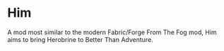# Him
A mod most similar to the modern Fabric/Forge From The Fog mod, Him aims to bring Herobrine to Better Than Adventure.
